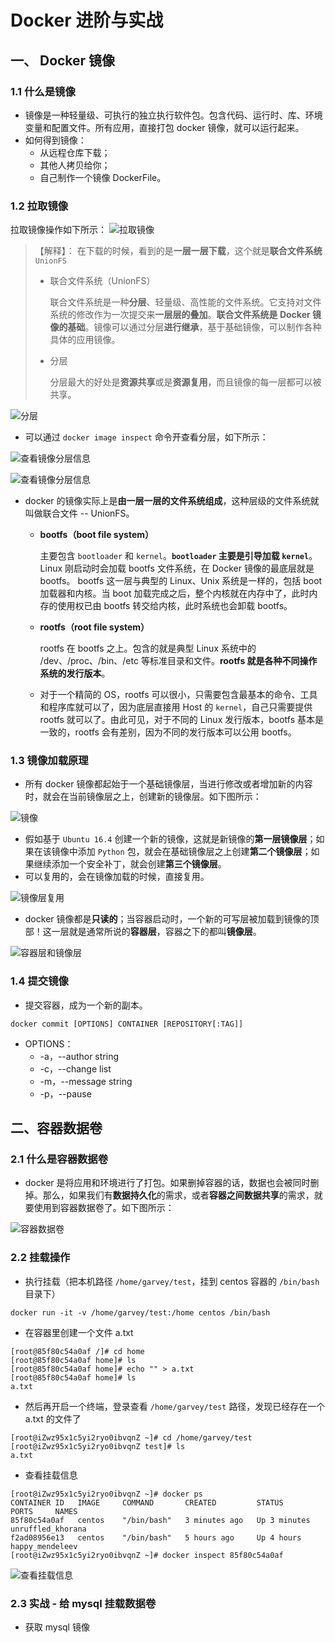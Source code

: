 # Docker 进阶与实战

## 一、 Docker 镜像

### 1.1 什么是镜像
- 镜像是一种轻量级、可执行的独立执行软件包。包含代码、运行时、库、环境变量和配置文件。所有应用，直接打包 docker 镜像，就可以运行起来。
- 如何得到镜像：
    - 从远程仓库下载；
    - 其他人拷贝给你；
    - 自己制作一个镜像 DockerFile。
    
### 1.2 拉取镜像
拉取镜像操作如下所示：
![拉取镜像](./images/拉取镜像.png)

> 【解释】：
> 在下载的时候，看到的是**一层一层下载**，这个就是**联合文件系统** `UnionFS`
> - 联合文件系统（UnionFS）
> 
>   联合文件系统是一种**分层**、轻量级、高性能的文件系统。它支持对文件系统的修改作为一次提交来**一层层的叠加**。**联合文件系统是 Docker 镜像的基础**。镜像可以通过分层**进行继承**，基于基础镜像，可以制作各种具体的应用镜像。
> 
> - 分层
>   
>   分层最大的好处是**资源共享**或是**资源复用**，而且镜像的每一层都可以被共享。

![分层](./images/分层.png)

- 可以通过 `docker image inspect` 命令开查看分层，如下所示：

![查看镜像分层信息](./images/查看镜像分层信息1.png)
  
![查看镜像分层信息](./images/查看镜像分层信息2.png)

- docker 的镜像实际上是**由一层一层的文件系统组成**，这种层级的文件系统就叫做联合文件 -- UnionFS。
  - **bootfs（boot file system）**
    
    主要包含 `bootloader` 和 `kernel`。**`bootloader` 主要是引导加载 `kernel`**。Linux 刚启动时会加载 bootfs 文件系统，在 Docker 镜像的最底层就是 bootfs。
    bootfs 这一层与典型的 Linux、Unix 系统是一样的，包括 boot 加载器和内核。当 boot 加载完成之后，整个内核就在内存中了，此时内存的使用权已由 bootfs 转交给内核，此时系统也会卸载 bootfs。

  - **rootfs（root file system）**

    rootfs 在 bootfs 之上。包含的就是典型 Linux 系统中的 /dev、/proc、/bin、/etc 等标准目录和文件。**rootfs 就是各种不同操作系统的发行版本**。

  - 对于一个精简的 OS，rootfs 可以很小，只需要包含最基本的命令、工具和程序库就可以了，因为底层直接用 Host 的 `kernel`，自己只需要提供 rootfs 就可以了。由此可见，对于不同的 Linux 发行版本，bootfs 基本是一致的，rootfs 会有差别，因为不同的发行版本可以公用 bootfs。
  
### 1.3 镜像加载原理
- 所有 docker 镜像都起始于一个基础镜像层，当进行修改或者增加新的内容时，就会在当前镜像层之上，创建新的镜像层。如下图所示：

![镜像](./images/镜像.png)

- 假如基于 `Ubuntu 16.4` 创建一个新的镜像，这就是新镜像的**第一层镜像层**；如果在该镜像中添加 `Python` 包，就会在基础镜像层之上创建**第二个镜像层**；如果继续添加一个安全补丁，就会创建**第三个镜像层**。
- 可以复用的，会在镜像加载的时候，直接复用。

![镜像层复用](./images/镜像层复用.png)

- docker 镜像都是**只读的**；当容器启动时，一个新的可写层被加载到镜像的顶部！这一层就是通常所说的**容器层**，容器之下的都叫**镜像层**。

![容器层和镜像层](./images/容器层和镜像层.png)

### 1.4 提交镜像
- 提交容器，成为一个新的副本。
```shell
docker commit [OPTIONS] CONTAINER [REPOSITORY[:TAG]]
```
- OPTIONS：
  - -a，--author string
  - -c，--change list
  - -m，--message string
  - -p，--pause
  
## 二、容器数据卷

### 2.1 什么是容器数据卷
- docker 是将应用和环境进行了打包。如果删掉容器的话，数据也会被同时删掉。那么，如果我们有**数据持久化**的需求，或者**容器之间数据共享**的需求，就要使用到容器数据卷了。如下图所示：

![容器数据卷](./images/容器数据卷.png)

### 2.2 挂载操作
- 执行挂载（把本机路径 `/home/garvey/test`，挂到 centos 容器的 `/bin/bash` 目录下）
```shell
docker run -it -v /home/garvey/test:/home centos /bin/bash
```

- 在容器里创建一个文件 a.txt
```text
[root@85f80c54a0af /]# cd home 
[root@85f80c54a0af home]# ls
[root@85f80c54a0af home]# echo "" > a.txt
[root@85f80c54a0af home]# ls
a.txt
```

- 然后再开启一个终端，登录查看 `/home/garvey/test` 路径，发现已经存在一个 a.txt 的文件了
```text
[root@iZwz95x1c5yi2ryo0ibvqnZ ~]# cd /home/garvey/test
[root@iZwz95x1c5yi2ryo0ibvqnZ test]# ls
a.txt
```

- 查看挂载信息
```text
[root@iZwz95x1c5yi2ryo0ibvqnZ ~]# docker ps
CONTAINER ID   IMAGE     COMMAND       CREATED         STATUS         PORTS     NAMES
85f80c54a0af   centos    "/bin/bash"   3 minutes ago   Up 3 minutes             unruffled_khorana
f2ad08956e13   centos    "/bin/bash"   5 hours ago     Up 4 hours               happy_mendeleev
[root@iZwz95x1c5yi2ryo0ibvqnZ ~]# docker inspect 85f80c54a0af
```

![查看挂载信息](./images/查看挂载信息.png)

### 2.3 实战 - 给 mysql 挂载数据卷
- 获取 mysql 镜像